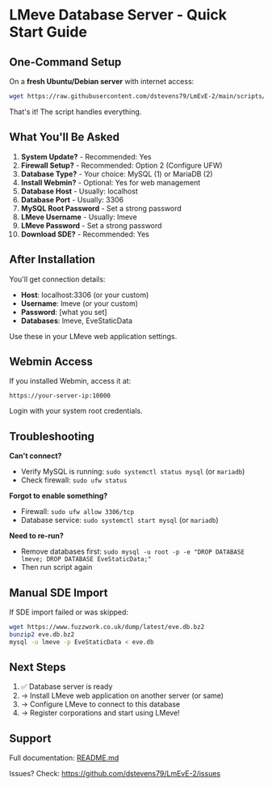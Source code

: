 # LMeve Database Server - Quick Start Guide

## One-Command Setup

On a **fresh Ubuntu/Debian server** with internet access:

```bash
wget https://raw.githubusercontent.com/dstevens79/LmEvE-2/main/scripts/setup-lmeve-db.sh && chmod +x setup-lmeve-db.sh && sudo ./setup-lmeve-db.sh
```

That's it! The script handles everything.

## What You'll Be Asked

1. **System Update?** - Recommended: Yes
2. **Firewall Setup?** - Recommended: Option 2 (Configure UFW)
3. **Database Type?** - Your choice: MySQL (1) or MariaDB (2)
4. **Install Webmin?** - Optional: Yes for web management
5. **Database Host** - Usually: localhost
6. **Database Port** - Usually: 3306
7. **MySQL Root Password** - Set a strong password
8. **LMeve Username** - Usually: lmeve
9. **LMeve Password** - Set a strong password
10. **Download SDE?** - Recommended: Yes

## After Installation

You'll get connection details:
- **Host**: localhost:3306 (or your custom)
- **Username**: lmeve (or your custom)
- **Password**: [what you set]
- **Databases**: lmeve, EveStaticData

Use these in your LMeve web application settings.

## Webmin Access

If you installed Webmin, access it at:
```
https://your-server-ip:10000
```
Login with your system root credentials.

## Troubleshooting

**Can't connect?**
- Verify MySQL is running: `sudo systemctl status mysql` (or `mariadb`)
- Check firewall: `sudo ufw status`

**Forgot to enable something?**
- Firewall: `sudo ufw allow 3306/tcp`
- Database service: `sudo systemctl start mysql` (or `mariadb`)

**Need to re-run?**
- Remove databases first: `sudo mysql -u root -p -e "DROP DATABASE lmeve; DROP DATABASE EveStaticData;"`
- Then run script again

## Manual SDE Import

If SDE import failed or was skipped:
```bash
wget https://www.fuzzwork.co.uk/dump/latest/eve.db.bz2
bunzip2 eve.db.bz2
mysql -u lmeve -p EveStaticData < eve.db
```

## Next Steps

1. ✅ Database server is ready
2. → Install LMeve web application on another server (or same)
3. → Configure LMeve to connect to this database
4. → Register corporations and start using LMeve!

## Support

Full documentation: [README.md](README.md)

Issues? Check: https://github.com/dstevens79/LmEvE-2/issues
